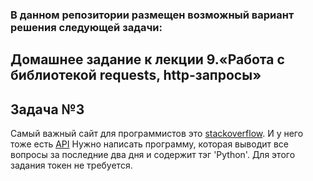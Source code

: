 ### В данном репозитории размещен возможный вариант решения следующей задачи:

## Домашнее задание к лекции 9.«Работа с библиотекой requests, http-запросы»
## Задача №3
Самый важный сайт для программистов это [stackoverflow](https://stackoverflow.com/). И у него тоже есть [API](https://api.stackexchange.com/docs) Нужно написать программу, которая выводит все вопросы за последние два дня и содержит тэг 'Python'. Для этого задания токен не требуется.


